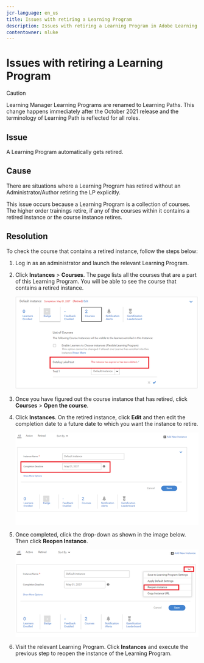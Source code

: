 ```yaml
---
jcr-language: en_us
title: Issues with retiring a Learning Program
description: Issues with retiring a Learning Program in Adobe Learning Manager
contentowner: nluke
---
```



# Issues with retiring a Learning Program

>[!CAUTION]
>
>Learning Manager Learning Programs are renamed to Learning Paths. This change happens immediately after the October 2021 release and the terminology of Learning Path is reflected for all roles.

## Issue

A Learning Program automatically gets retired.

## Cause

There are situations where a Learning Program has retired without an Administrator/Author retiring the LP explicitly.

This issue occurs because a Learning Program is a collection of courses. The higher order trainings retire, if any of the courses within it contains a retired instance or the course instance retires.

## Resolution

To check the course that contains a retired instance, follow the steps below:

1. Log in as an administrator and launch the relevant Learning Program.  

1. Click **Instances** > **Courses**. The page lists all the courses that are a part of this Learning Program. You will be able to see the course that contains a retired instance. 

   ![](assets/retired-instance.png)

1. Once you have figured out the course instance that has retired, click **Courses** > **Open the course**.   

1. Click **Instances**. On the retired instance, click **Edit** and then edit the completion date to a future date to which you want the instance to retire. 

   ![](assets/completion-date.png)

1. Once completed, click the drop-down as shown in the image below. Then click **Reopen Instance**.

   ![](assets/re-open-instance.png)

1. Visit the relevant Learning Program. Click **Instances** and execute the previous step to reopen the instance of the Learning Program.

